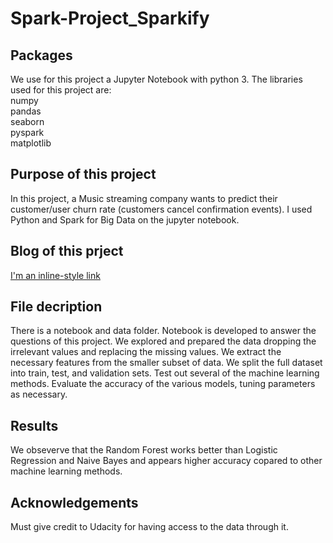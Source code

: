 # Spark-Project_Sparkify

## Packages

We use for this project a Jupyter Notebook with python 3. The libraries used for this project are:
<br>
numpy
<br>
pandas 
<br>
seaborn
<br>
pyspark
<br>
matplotlib

## Purpose of this project

 In this project, a Music streaming company wants to predict their customer/user churn rate (customers cancel confirmation events). I used Python and Spark for Big Data on the jupyter notebook.
 
## Blog of this prject
[I'm an inline-style link](https://medium.com/@johnchristofidis/prediction-of-churn-rates-by-a-music-company-514a02e32974)

## File  decription

There is a notebook and data folder. Notebook is developed to answer the questions of this project. We explored and prepared the data dropping the irrelevant values and replacing the missing values. We extract the necessary features from the smaller subset of data. We split the full dataset into train, test, and validation sets. Test out several of the machine learning methods. Evaluate the accuracy of the various models, tuning parameters as necessary.

## Results

We obseverve that the Random Forest works better than Logistic Regression and Naive Bayes and appears higher accuracy copared to other machine learning methods.

## Acknowledgements

Must give credit to Udacity for having access to the data through it.



